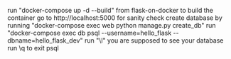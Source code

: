 run "docker-compose up -d --build" from flask-on-docker to build the container
go to http://localhost:5000 for sanity check
create database by running "docker-compose exec web python manage.py create_db"
run "docker-compose exec db psql --username=hello_flask --dbname=hello_flask_dev" 
run "\l" you are supposed to see your database
run \q to exit psql